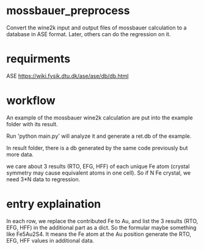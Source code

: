 # mossbauer_preprocess
Convert the wine2k input and output files of mossbauer calculation to a database in ASE format.
Later, others can do the regression on it.

# requirments
ASE https://wiki.fysik.dtu.dk/ase/ase/db/db.html

# workflow
An example of the mossbauer wine2k calculation are put into the example folder with its result.

Run 'python main.py' will analyze it and generate a ret.db of the example.

In result folder, there is a db generated by the same code previously but more data.

we care about 3 results (RTO, EFG, HFF) of each unique Fe atom (crystal symmetry may cause equivalent atoms in one cell).
So if N Fe crystal, we need 3\*N data to regression.

# entry explaination

In each row, we replace the contributed Fe to Au, and list the 3 results (RTO, EFG, HFF) in the additional part as a dict.
So the formular maybe something like Fe5Au2S4. 
It means the Fe atom at the Au position generate the RTO, EFG, HFF values in additional data.

